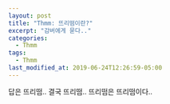 ```yaml
---
layout: post
title: "Thmm: 뜨리떰이란?"
excerpt: "감버에게 묻다.."
categories:
  - Thmm
tags:
  - Thmm
last_modified_at: 2019-06-24T12:26:59-05:00
---
```

답은 뜨리떰..
결국 뜨리떰..
뜨리떰은 뜨리떰이다..
